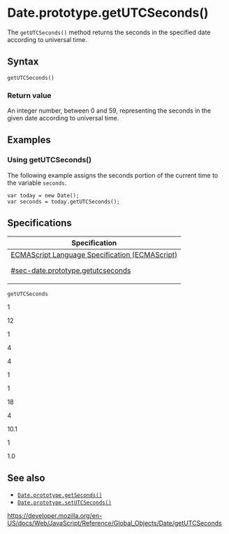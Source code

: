 # Date.prototype.getUTCSeconds()

The `getUTCSeconds()` method returns the seconds in the specified date according to universal time.

## Syntax

    getUTCSeconds()

### Return value

An integer number, between 0 and 59, representing the seconds in the given date according to universal time.

## Examples

### Using getUTCSeconds()

The following example assigns the seconds portion of the current time to the variable `seconds`.

    var today = new Date();
    var seconds = today.getUTCSeconds();

## Specifications

<table>
<thead>
<tr class="header">
<th>Specification</th>
</tr>
</thead>
<tbody>
<tr class="odd">
<td>
<a href="https://tc39.es/ecma262/#sec-date.prototype.getutcseconds">ECMAScript Language Specification (ECMAScript) 
<br/>

<span class="small">#sec-date.prototype.getutcseconds</span>
</a>
</td>
</tr>
</tbody>
</table>

`getUTCSeconds`

1

12

1

4

4

1

1

18

4

10.1

1

1.0

## See also

-   [`Date.prototype.getSeconds()`](getseconds)
-   [`Date.prototype.setUTCSeconds()`](setutcseconds)

<a href="https://developer.mozilla.org/en-US/docs/Web/JavaScript/Reference/Global_Objects/Date/getUTCSeconds" class="_attribution-link">https://developer.mozilla.org/en-US/docs/Web/JavaScript/Reference/Global_Objects/Date/getUTCSeconds</a>
